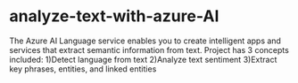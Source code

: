 # analyze-text-with-azure-AI
The Azure AI Language service enables you to create intelligent apps and services that extract semantic information from text.
Project has 3 concepts included:
1)Detect language from text 
2)Analyze text sentiment 
3)Extract key phrases, entities, and linked entities
